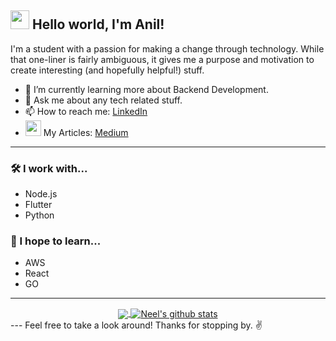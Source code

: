 ##  <img src="https://raw.githubusercontent.com/MartinHeinz/MartinHeinz/master/wave.gif" width="30px"> Hello world, I'm Anil!

I'm a student with a passion for making a change through technology. While that one-liner is fairly ambiguous, it gives me a purpose and motivation to create interesting (and hopefully helpful!) stuff.

- 🌱 I’m currently learning more about Backend Development.
- 💬 Ask me about any tech related stuff.
- 📫 How to reach me: [LinkedIn](https://www.linkedin.com/in/anil-pandey-071999/)
- <img width="25px" src="https://img.icons8.com/nolan/64/medium-new.png"/> My Articles: [Medium](https://medium.com/@anilpandey071999)

---

### 🛠 I work with...

- Node.js
- Flutter
- Python

### 💭 I hope to learn...
- AWS
- React
- GO

---
<div align="center">
<a href="https://github.com/NeelParihar">
  <img align="center" src="https://github-readme-stats.vercel.app/api/top-langs/?username=anilpandey071999&theme=light&layout=compact&exclude_repo=colordetection" />
</a>
<a href="https://github.com/NeelParihar">
 <img align="center" src="https://github-readme-stats.vercel.app/api?username=anilpandey071999&show_icons=true&theme=light&line_height=20" alt="Neel's github stats"/>
</a>
  
</div>
---
Feel free to take a look around! Thanks for stopping by. ✌️
   
